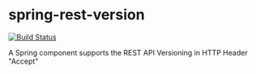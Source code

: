 # spring-rest-version

[![Build Status](https://travis-ci.org/eyougo/spring-rest-version.svg?branch=master)](https://travis-ci.org/eyougo/spring-rest-version)

A Spring component supports the REST API Versioning in HTTP Header "Accept"
